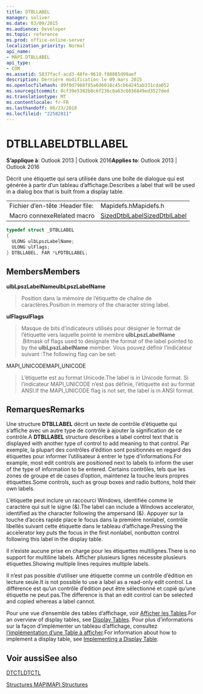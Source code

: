 ```yaml
---
title: DTBLLABEL
manager: soliver
ms.date: 03/09/2015
ms.audience: Developer
ms.topic: reference
ms.prod: office-online-server
localization_priority: Normal
api_name:
- MAPI.DTBLLABEL
api_type:
- COM
ms.assetid: 5837facf-acd3-48fe-9610-f88085d99aef
description: Dernière modification le 09 mars 2015
ms.openlocfilehash: 09f0d7988f85a6d6018c45cb64245ab331cda052
ms.sourcegitcommit: 0cf39e5382b8c6f236c8a63c6036849ed3527ded
ms.translationtype: MT
ms.contentlocale: fr-FR
ms.lasthandoff: 08/23/2018
ms.locfileid: "22582811"
---
```

# <a name="dtbllabel"></a><span data-ttu-id="49b33-103">DTBLLABEL</span><span class="sxs-lookup"><span data-stu-id="49b33-103">DTBLLABEL</span></span>

  
  
<span data-ttu-id="49b33-104">**S’applique à**: Outlook 2013 | Outlook 2016</span><span class="sxs-lookup"><span data-stu-id="49b33-104">**Applies to**: Outlook 2013 | Outlook 2016</span></span> 
  
<span data-ttu-id="49b33-105">Décrit une étiquette qui sera utilisée dans une boîte de dialogue qui est générée à partir d’un tableau d’affichage.</span><span class="sxs-lookup"><span data-stu-id="49b33-105">Describes a label that will be used in a dialog box that is built from a display table.</span></span>
  
|||
|:-----|:-----|
|<span data-ttu-id="49b33-106">Fichier d’en-tête :</span><span class="sxs-lookup"><span data-stu-id="49b33-106">Header file:</span></span>  <br/> |<span data-ttu-id="49b33-107">Mapidefs.h</span><span class="sxs-lookup"><span data-stu-id="49b33-107">Mapidefs.h</span></span>  <br/> |
|<span data-ttu-id="49b33-108">Macro connexe</span><span class="sxs-lookup"><span data-stu-id="49b33-108">Related macro</span></span>  <br/> |[<span data-ttu-id="49b33-109">SizedDtblLabel</span><span class="sxs-lookup"><span data-stu-id="49b33-109">SizedDtblLabel</span></span>](sizeddtbllabel.md) <br/> |
   
```cpp
typedef struct _DTBLLABEL
{
  ULONG ulbLpszLabelName;
  ULONG ulFlags;
} DTBLLABEL, FAR *LPDTBLLABEL;

```

## <a name="members"></a><span data-ttu-id="49b33-110">Members</span><span class="sxs-lookup"><span data-stu-id="49b33-110">Members</span></span>

 <span data-ttu-id="49b33-111">**ulbLpszLabelName**</span><span class="sxs-lookup"><span data-stu-id="49b33-111">**ulbLpszLabelName**</span></span>
  
> <span data-ttu-id="49b33-112">Position dans la mémoire de l’étiquette de chaîne de caractères.</span><span class="sxs-lookup"><span data-stu-id="49b33-112">Position in memory of the character string label.</span></span>
    
 <span data-ttu-id="49b33-113">**ulFlags**</span><span class="sxs-lookup"><span data-stu-id="49b33-113">**ulFlags**</span></span>
  
> <span data-ttu-id="49b33-114">Masque de bits d’indicateurs utilisés pour désigner le format de l’étiquette vers laquelle pointé le membre **ulbLpszLabelName** .</span><span class="sxs-lookup"><span data-stu-id="49b33-114">Bitmask of flags used to designate the format of the label pointed to by the **ulbLpszLabelName** member.</span></span> <span data-ttu-id="49b33-115">Vous pouvez définir l’indicateur suivant :</span><span class="sxs-lookup"><span data-stu-id="49b33-115">The following flag can be set:</span></span> 
    
<span data-ttu-id="49b33-116">MAPI_UNICODE</span><span class="sxs-lookup"><span data-stu-id="49b33-116">MAPI_UNICODE</span></span> 
  
> <span data-ttu-id="49b33-117">L’étiquette est au format Unicode.</span><span class="sxs-lookup"><span data-stu-id="49b33-117">The label is in Unicode format.</span></span> <span data-ttu-id="49b33-118">Si l’indicateur MAPI_UNICODE n’est pas définie, l’étiquette est au format ANSI.</span><span class="sxs-lookup"><span data-stu-id="49b33-118">If the MAPI_UNICODE flag is not set, the label is in ANSI format.</span></span>
    
## <a name="remarks"></a><span data-ttu-id="49b33-119">Remarques</span><span class="sxs-lookup"><span data-stu-id="49b33-119">Remarks</span></span>

<span data-ttu-id="49b33-120">Une structure **DTBLLABEL** décrit un texte de contrôle d’étiquette qui s’affiche avec un autre type de contrôle à ajouter la signification de ce contrôle.</span><span class="sxs-lookup"><span data-stu-id="49b33-120">A **DTBLLABEL** structure describes a label control text that is displayed with another type of control to add meaning to that control.</span></span> <span data-ttu-id="49b33-121">Par exemple, la plupart des contrôles d’édition sont positionnés en regard des étiquettes pour informer l’utilisateur à entrer le type d’informations.</span><span class="sxs-lookup"><span data-stu-id="49b33-121">For example, most edit controls are positioned next to labels to inform the user of the type of information to be entered.</span></span> <span data-ttu-id="49b33-122">Certains contrôles, tels que les zones de groupe et de cases d’option, maintenez la touche leurs propres étiquettes.</span><span class="sxs-lookup"><span data-stu-id="49b33-122">Some controls, such as group boxes and radio buttons, hold their own labels.</span></span> 
  
<span data-ttu-id="49b33-123">L’étiquette peut inclure un raccourci Windows, identifiée comme le caractère qui suit le signe (&amp;).</span><span class="sxs-lookup"><span data-stu-id="49b33-123">The label can include a Windows accelerator, identified as the character following the ampersand (&amp;).</span></span> <span data-ttu-id="49b33-124">Appuyer sur la touche d’accès rapide place le focus dans la première nonlabel, contrôle libellés suivant cette étiquette dans le tableau d’affichage.</span><span class="sxs-lookup"><span data-stu-id="49b33-124">Pressing the accelerator key puts the focus in the first nonlabel, nonbutton control following this label in the display table.</span></span>
  
<span data-ttu-id="49b33-125">Il n’existe aucune prise en charge pour les étiquettes multilignes.</span><span class="sxs-lookup"><span data-stu-id="49b33-125">There is no support for multiline labels.</span></span> <span data-ttu-id="49b33-126">Afficher plusieurs lignes nécessite plusieurs étiquettes.</span><span class="sxs-lookup"><span data-stu-id="49b33-126">Showing multiple lines requires multiple labels.</span></span>
  
<span data-ttu-id="49b33-127">Il n’est pas possible d’utiliser une étiquette comme un contrôle d’édition en lecture seule.</span><span class="sxs-lookup"><span data-stu-id="49b33-127">It is not possible to use a label as a read-only edit control.</span></span> <span data-ttu-id="49b33-128">La différence est qu’un contrôle d’édition peut être sélectionné et copié qu’une étiquette ne peut pas.</span><span class="sxs-lookup"><span data-stu-id="49b33-128">The difference is that an edit control can be selected and copied whereas a label cannot.</span></span> 
  
<span data-ttu-id="49b33-129">Pour une vue d’ensemble des tables d’affichage, voir [Afficher les Tables](display-tables.md).</span><span class="sxs-lookup"><span data-stu-id="49b33-129">For an overview of display tables, see [Display Tables](display-tables.md).</span></span> <span data-ttu-id="49b33-130">Pour plus d’informations sur la façon d’implémenter un tableau d’affichage, consultez [l’implémentation d’une Table à afficher](display-table-implementation.md).</span><span class="sxs-lookup"><span data-stu-id="49b33-130">For information about how to implement a display table, see [Implementing a Display Table](display-table-implementation.md).</span></span>
  
## <a name="see-also"></a><span data-ttu-id="49b33-131">Voir aussi</span><span class="sxs-lookup"><span data-stu-id="49b33-131">See also</span></span>



[<span data-ttu-id="49b33-132">DTCTL</span><span class="sxs-lookup"><span data-stu-id="49b33-132">DTCTL</span></span>](dtctl.md)


[<span data-ttu-id="49b33-133">Structures MAPI</span><span class="sxs-lookup"><span data-stu-id="49b33-133">MAPI Structures</span></span>](mapi-structures.md)

